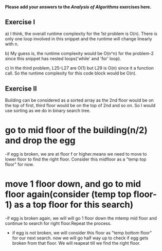 #### Please add your answers to the ***Analysis of  Algorithms*** exercises here.

## Exercise I

a)
I think, the overall runtime complexity for the 1st problem is O(n). There is only one loop involved in this snippet and the runtime will change linearly with n.

b)
My guess is, the runtime complexity would be O(n^n) for the problem-2 since this snippet has nested loops('while' and 'for' loop).


c)
In the third problem, L25-L27 are O(1) but L29 is O(n) since it a function call. So the runtime complexity for this code block would be O(n).

## Exercise II
Building can be considered as a sorted array as the 2nd floor would be on the top of first, third floor would be on the top of 2nd and so on. So I would use sorting as we do in binary search tree.

# go to mid floor of the building(n/2) and drop the egg
-if egg is broken, we are at floor f or higher.means we need to move to lower floor to find the right floor. Consider this midfloor as a "temp top floor" for now.
# move 1 floor down, and go to mid floor again(consider (temp top floor-1) as a top floor for this search) 
-if egg is broken again, we will will go 1 floor down the mtemp mid floor and continue to search for right floor.Repeat the process.
- if egg is not broken, we will consider this floor as  "temp bottom floor" for our next search. now we will go half way up to check if egg gets broken from that floor. We will reapeat till we find the right floor.






